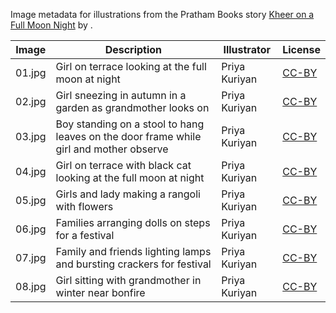 Image metadata for illustrations from the Pratham Books story [Kheer on a Full Moon Night](https://storyweaver.org.in/stories/88-kheer-on-a-full-moon-night) by .

Image | Description | Illustrator | License
----- | ----------- | ----------- | -------
01.jpg | Girl on terrace looking at the full moon at night  | Priya Kuriyan | [CC-BY](https://creativecommons.org/licenses/by/4.0/)
02.jpg | Girl sneezing in autumn in a garden as grandmother looks on | Priya Kuriyan | [CC-BY](https://creativecommons.org/licenses/by/4.0/)
03.jpg | Boy standing on a stool to hang leaves on the door frame while girl and mother observe | Priya Kuriyan | [CC-BY](https://creativecommons.org/licenses/by/4.0/)
04.jpg | Girl on terrace with black cat looking at the full moon at night  | Priya Kuriyan | [CC-BY](https://creativecommons.org/licenses/by/4.0/)
05.jpg | Girls and lady making a rangoli with flowers | Priya Kuriyan | [CC-BY](https://creativecommons.org/licenses/by/4.0/)
06.jpg | Families arranging dolls on steps for a festival | Priya Kuriyan | [CC-BY](https://creativecommons.org/licenses/by/4.0/)
07.jpg | Family and friends lighting lamps and bursting crackers for festival | Priya Kuriyan | [CC-BY](https://creativecommons.org/licenses/by/4.0/)
08.jpg | Girl sitting with grandmother in winter near bonfire | Priya Kuriyan | [CC-BY](https://creativecommons.org/licenses/by/4.0/)